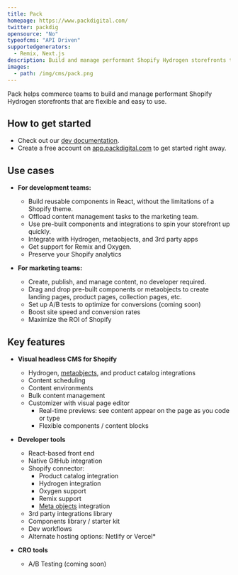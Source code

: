 ```yaml
---
title: Pack
homepage: https://www.packdigital.com/
twitter: packdig
opensource: "No"
typeofcms: "API Driven"
supportedgenerators:
  - Remix, Next.js
description: Build and manage performant Shopify Hydrogen storefronts that are flexible and easy to use.
images:
  - path: /img/cms/pack.png
---
```


Pack helps commerce teams to build and manage performant Shopify Hydrogen storefronts that are flexible and easy to use.

## How to get started

- Check out our [dev documentation](https://docs.packdigital.com/).
- Create a free account on [app.packdigital.com](http://app.packdigital.com/) to get started right away.

## Use cases

- **For development teams:**

  - Build reusable components in React, without the limitations of a Shopify theme.
  - Offload content management tasks to the marketing team.
  - Use pre-built components and integrations to spin your storefront up quickly.
  - Integrate with Hydrogen, metaobjects, and 3rd party apps
  - Get support for Remix and Oxygen.
  - Preserve your Shopify analytics

- **For marketing teams:**

  - Create, publish, and manage content, no developer required.
  - Drag and drop pre-built components or metaobjects to create landing pages, product pages, collection pages, etc.
  - Set up A/B tests to optimize for conversions (coming soon)
  - Boost site speed and conversion rates
  - Maximize the ROI of Shopify

## Key features

- **Visual headless CMS for Shopify**

  - Hydrogen, [metaobjects](https://22338248.fs1.hubspotusercontent-na1.net/hubfs/22338248/Metaobjects.mp4), and product catalog integrations
  - Content scheduling
  - Content environments
  - Bulk content management
  - Customizer with visual page editor
    - Real-time previews: see content appear on the page as you code or type
    - Flexible components / content blocks

- **Developer tools**

  - React-based front end
  - Native GitHub integration
  - Shopify connector:
    - Product catalog integration
    - Hydrogen integration
    - Oxygen support
    - Remix support
    - [Meta objects](https://22338248.fs1.hubspotusercontent-na1.net/hubfs/22338248/Metaobjects.mp4) integration
  - 3rd party integrations library
  - Components library / starter kit
  - Dev workflows
  - Alternate hosting options: Netlify or Vercel\*

- **CRO tools**
  - A/B Testing (coming soon)
